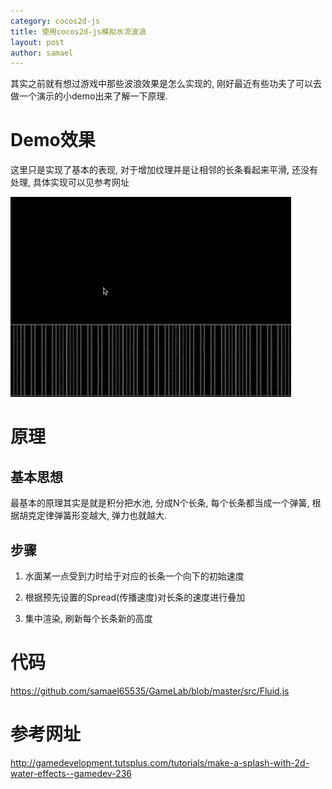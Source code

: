 ```yaml
---
category: cocos2d-js
title: 使用cocos2d-js模拟水流波浪
layout: post
author: samael
---
```


其实之前就有想过游戏中那些波浪效果是怎么实现的, 刚好最近有些功夫了可以去做一个演示的小demo出来了解一下原理.

# Demo效果

这里只是实现了基本的表现, 对于增加纹理并是让相邻的长条看起来平滑, 还没有处理, 具体实现可以见参考网址

<img style="margin-left:0" src="/img/cocos2d-js_flow_test.gif"/>

# 原理

## 基本思想

最基本的原理其实是就是积分把水池, 分成N个长条, 每个长条都当成一个弹簧, 根据胡克定律弹簧形变越大, 弹力也就越大.

## 步骤

1. 水面某一点受到力时给于对应的长条一个向下的初始速度

2. 根据预先设置的Spread(传播速度)对长条的速度进行叠加

3. 集中渲染, 刷新每个长条新的高度

# 代码

<https://github.com/samael65535/GameLab/blob/master/src/Fluid.js>

# 参考网址

<http://gamedevelopment.tutsplus.com/tutorials/make-a-splash-with-2d-water-effects--gamedev-236>
